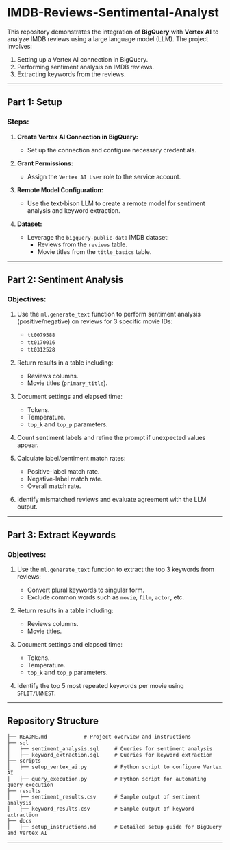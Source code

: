 # IMDB-Reviews-Sentimental-Analyst
This repository demonstrates the integration of **BigQuery** with **Vertex AI** to analyze IMDB reviews using a large language model (LLM). The project involves:

1. Setting up a Vertex AI connection in BigQuery.
2. Performing sentiment analysis on IMDB reviews.
3. Extracting keywords from the reviews.

---

## Part 1: Setup

### Steps:
1. **Create Vertex AI Connection in BigQuery:**
   - Set up the connection and configure necessary credentials.

2. **Grant Permissions:**
   - Assign the `Vertex AI User` role to the service account.

3. **Remote Model Configuration:**
   - Use the text-bison LLM to create a remote model for sentiment analysis and keyword extraction.

4. **Dataset:**
   - Leverage the `bigquery-public-data` IMDB dataset:
     - Reviews from the `reviews` table.
     - Movie titles from the `title_basics` table.

---

## Part 2: Sentiment Analysis

### Objectives:
1. Use the `ml.generate_text` function to perform sentiment analysis (positive/negative) on reviews for 3 specific movie IDs:
   - `tt0079588`
   - `tt0170016`
   - `tt0312528`

2. Return results in a table including:
   - Reviews columns.
   - Movie titles (`primary_title`).

3. Document settings and elapsed time:
   - Tokens.
   - Temperature.
   - `top_k` and `top_p` parameters.

4. Count sentiment labels and refine the prompt if unexpected values appear.

5. Calculate label/sentiment match rates:
   - Positive-label match rate.
   - Negative-label match rate.
   - Overall match rate.

6. Identify mismatched reviews and evaluate agreement with the LLM output.

---

## Part 3: Extract Keywords

### Objectives:
1. Use the `ml.generate_text` function to extract the top 3 keywords from reviews:
   - Convert plural keywords to singular form.
   - Exclude common words such as `movie`, `film`, `actor`, etc.

2. Return results in a table including:
   - Reviews columns.
   - Movie titles.

3. Document settings and elapsed time:
   - Tokens.
   - Temperature.
   - `top_k` and `top_p` parameters.

4. Identify the top 5 most repeated keywords per movie using `SPLIT/UNNEST`.

---

## Repository Structure

```plaintext
├── README.md            # Project overview and instructions
├── sql
│   ├── sentiment_analysis.sql     # Queries for sentiment analysis
│   ├── keyword_extraction.sql     # Queries for keyword extraction
├── scripts
│   ├── setup_vertex_ai.py         # Python script to configure Vertex AI
│   ├── query_execution.py         # Python script for automating query execution
├── results
│   ├── sentiment_results.csv      # Sample output of sentiment analysis
│   ├── keyword_results.csv        # Sample output of keyword extraction
├── docs
│   ├── setup_instructions.md      # Detailed setup guide for BigQuery and Vertex AI
```

---

